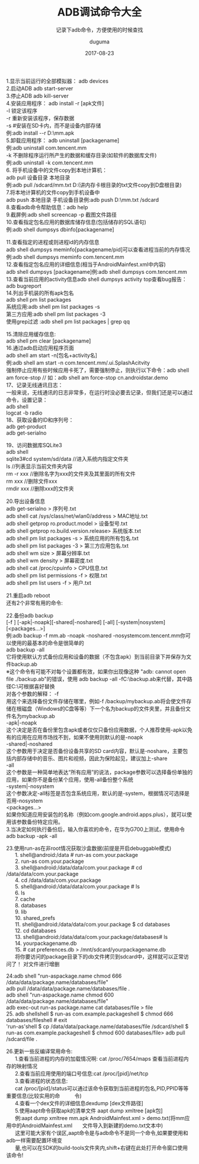 ﻿---
layout:     post
title:      ADB调试命令大全
subtitle:   记录下adb命令，方便使用的时候查找
date:       2017-08-23
author:     duguma
header-img: img/article-bg.jpg
top: false
catalog: true
tags:
    - 工具命令
    - adb调试
---

1.显示当前运行的全部模拟器：    adb devices  
2.启动ADB    adb start-server  
3.停止ADB   adb kill-server  
4.安装应用程序：      adb install -r [apk文件]  
-l 锁定该程序    
-r 重新安装该程序，保存数据    
-s #安装在SD卡内，而不是设备内部存储  
例:adb install --r D:\mm.apk  
5.卸载应用程序：  adb uninstall [packagename]  
例:adb uninstall com.tencent.mm  
-k  不删除程序运行所产生的数据和缓存目录(如软件的数据库文件)  
例:adb uninstall -k com.tencent.mm  
6. 将手机设备中的文件copy到本地计算机：         
adb pull 设备目录 本地目录  
例:adb pull /sdcard/mm.txt D:\(讲内存卡根目录的txt文件copy到D盘根目录)  
7.将本地计算机的文件copy到手机设备中     
adb push 本地目录 手机设备目录例:adb push D:\mm.txt /sdcard  
8.查看adb命令帮助信息：adb help  
9.截屏例:adb shell screencap -p 截图文件路径  
10.查看指定包名应用的数据库储存信息(包括储存的SQL语句)  
例:adb shell dumpsys dbinfo[packagename]  

11.查看指定的进程或则进程id的内存信息    
adb shell dumpsys meminfo[packagename/pid]可以查看进程当前的内存情况  
例:adb shell dumpsys meminfo com.tencent.mm  
12.查看指定包名应用的详细信息(相当于AndroidMainfest.xml中内容)  
adb shell dumpsys [packagename]例:adb shell dumpsys com.tencent.mm  
13.查看当前应用的activity信息adb shell dumpsys activity top查看bug报告：   
adb bugreport   
14.列出手机装的所有apk包名  
adb shell pm list packages  
系统应用:adb shell pm list packages -s  
第三方应用:adb shell pm list packages -3  
使用grep过滤 :adb shell pm list packages | grep qq  

15.清除应用缓存信息:  
adb shell pm clear [packagename]  
16.通过adb启动应用程序页面  
adb shell am start -n[包名+activity名]  
例:adb shell am start -n com.tencent.mm/.ui.SplashAcitvity  
强制停止应用有些时候应用卡死了，需要强制停止，则执行以下命令：adb shell am force-stop <packagename>// 如：adb shell am force-stop cn.androidstar.demo  
17、记录无线通讯日志：      
一般来说，无线通讯的日志非常多，在运行时没必要去记录，但我们还是可以通过命令，设置记录：   
    adb shell   
    logcat -b radio  
18、获取设备的ID和序列号：  
     adb get-product   
     adb get-serialno  

19、访问数据库SQLite3     
    adb shell   
    sqlite3#cd system/sd/data //进入系统内指定文件夹     
ls //列表显示当前文件夹内容   
rm -r xxx //删除名字为xxx的文件夹及其里面的所有文件   
rm xxx //删除文件xxx   
rmdir xxx //删除xxx的文件夹  
 
20.导出设备信息    
adb get-serialno > 序列号.txt  
adb shell cat /sys/class/net/wlan0/address > MAC地址.txt  
adb shell getprop ro.product.model > 设备型号.txt  
adb shell getprop ro.build.version.release> 系统版本.txt  
adb shell pm list packages -s > 系统应用的所有包名.txt  
adb shell pm list packages -3 > 第三方应用包名.txt  
adb shell wm size > 屏幕分辨率.txt  
adb shell wm density > 屏幕密度.txt  
adb shell cat /proc/cpuinfo > CPU信息.txt  
adb shell pm list permissions -f > 权限.txt  
adb shell pm list users -f > 用户.txt  

21.重启adb reboot  
还有2个非常有用的命令:  

22.备份adb backup     
[-f <file>] [-apk|-noapk][-shared|-noshared] [-all] [-system|nosystem] [<packages...>]  
例:adb backup -f mm.ab -noapk -noshared -nosystemcom.tencent.mm你可以使用的最基本的命令是很简单的  
adb backup -all  
它将使用默认方式备份应用和设备的数据（不包含apk）到当前目录下并保存为文件backup.ab  
※这个命令有可能不对每个设置都有效，如果你出现像这种 "adb: cannot open file ./backup.ab"的错误，使用 adb backup -all -fC:\backup.ab来代替，其中路径C:\可根据喜好替换  
对各个参数的解释：
-f <file>  
用这个来选择备份文件存储在哪里，例如-f /backup/mybackup.ab将会使文件存储在根磁盘（Windows的C盘等等）下一个名为backup的文件夹里，并且备份文件名为mybackup.ab  
-apk|-noapk  
这个决定是否在备份里包含apk或者仅仅只备份应用数据，个人推荐使用-apk以免有的应用在应用市场找不到，如果不使用则默认的是-noapk  
-shared|-noshared  
这个参数用于决定是否备份设备共享的SD card内容，默认是-noshare，主要包括内部存储中的音乐、图片和视频，因此为保险起见，建议加上-share  
-all  
这个参数是一种简单地表达“所有应用”的说法，package参数可以选择备份单独的应用，如果你不是备份某个应用，使用-all备份整个系统  
-system|-nosystem  
这个参数决定-all标签是否包含系统应用，默认的是-system，根据情况可选择是否用-nosystem  
<packages...>  
如果你知道应用安装包的名称（例如com.google.android.apps.plus），就可以使用该参数备份特定应用。  
3.当决定如何执行备份后，输入你喜欢的命令，在华为G700上测试，使用命令  
adb backup -apk -all  
  
23.使用run-as在非root情况获取沙盒数据(前提是开启debuggable模式)    
   &nbsp;   &nbsp;    &nbsp;  1.   shell@android:/data # run-as com.your.package   
   &nbsp;   &nbsp;    &nbsp;  2.   run-as com.your.package   
   &nbsp;   &nbsp;    &nbsp;  3.   shell@android:/data/data/com.your.package  # cd /data/data/com.your.package    
  &nbsp;   &nbsp;    &nbsp;   4.  cd /data/data/com.your.package   
   &nbsp;   &nbsp;    &nbsp;  5.  shell@android:/data/data/com.your.package # ls    
   &nbsp;   &nbsp;    &nbsp;  6.  ls    
  &nbsp;   &nbsp;    &nbsp;   7.  cache    
   &nbsp;   &nbsp;    &nbsp;  8.  databases   
 &nbsp;   &nbsp;    &nbsp;    9.  lib    
   &nbsp;   &nbsp;    &nbsp;  10. shared_prefs    
   &nbsp;   &nbsp;    &nbsp;  11. shell@android:/data/data/com.your.package $ cd databases    
  &nbsp;   &nbsp;    &nbsp;   12. cd databases    
  &nbsp;   &nbsp;    &nbsp;   13. shell@android:/data/data/com.your.package/databases# ls    
  &nbsp;   &nbsp;    &nbsp;   14. yourpackagename.db    
  &nbsp;   &nbsp;    &nbsp;   15. # cat preferences.db > /mnt/sdcard/yourpackagename.db      
&nbsp;   &nbsp;    &nbsp; 将你要访问的package目录下的db文件拷贝到sdcard中，这样就可以正常访问了！ 对文件进行增删    

24:adb shell "run-aspackage.name chmod 666 /data/data/package.name/databases/file"    
    adb pull /data/data/package.name/databases/file .  
    adb shell "run-aspackage.name chmod 600 /data/data/package.name/databases/file"    
    adb exec-out run-as package.name cat databases/file > file   
25. adb shellshell $ run-as com.example.packageshell $ chmod 666 databases/fileshell #     exit                                               
'run-as'shell $ cp /data/data/package.name/databases/file /sdcard/shell $ run-as com.example.packageshell $ chmod 600 databases/file> adb pull  
 /sdcard/file .  

26.更新一些反编译常用命令:    
 &nbsp;   &nbsp;    &nbsp;    1.查看当前进程的内存的加载情况啊: cat /proc/7654/maps 查看当前进程内存的映射情况  
 &nbsp;   &nbsp;    &nbsp;    2.查看当前应用使用的端口号信息:cat /proc/[pid]/net/tcp  
  &nbsp;   &nbsp;    &nbsp;   3.查看进程的状态信息:  
     &nbsp;   &nbsp;    &nbsp;  cat /proc/[pid]/status可以通过该命令获取到当前进程的包名,PID,PPID等等重要信息(比较实用的命&nbsp;   &nbsp;    &nbsp; &nbsp;   &nbsp;    令)  
 &nbsp;   &nbsp;    &nbsp;    4.查看一个dex文件的详细信息dexdump [dex文件路径]  
  &nbsp;   &nbsp;    &nbsp;   5.使用aapt命令获取apk的清单文件  aapt dump xmltree [apk包]  
   &nbsp;   &nbsp;    &nbsp;    例:aapt  dump xmltree mm.apk AndroidMainfest.xml > demo.txt(将mm应用中的AndroidMainfest.xml &nbsp;   &nbsp;    &nbsp; 文件导入到新建的demo.txt文本中)  
   &nbsp;   &nbsp;    &nbsp;    这里可能大家有个误区,aapt命令是与adb命令不是同一个命令,如果要使用和adb一样需要配置环境变  
  &nbsp;   &nbsp;    &nbsp;     量,也可以在SDK的build-tools文件夹内,shift+右键在此处打开命令窗口使用该命令!  
